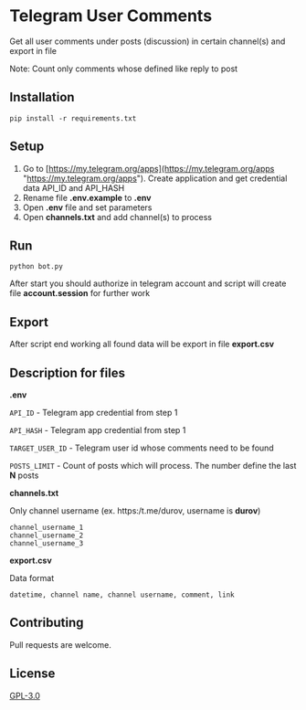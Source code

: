 # Telegram User Comments

Get all user comments under posts (discussion) in certain channel(s) and export in file

Note: Count only comments whose defined like reply to post

## Installation
```
pip install -r requirements.txt
```
## Setup
1. Go to [https://my.telegram.org/apps](https://my.telegram.org/apps "https://my.telegram.org/apps"). Create application and get credential data API_ID and API_HASH
2. Rename file **.env.example** to **.env**
3. Open **.env** file and set parameters
4. Open **channels.txt** and add channel(s) to process 

## Run

```
python bot.py
```

After start you should authorize in telegram account and script will create file **account.session** for further work 

## Export

After script end working all found data will be export in file **export.csv**

## Description for files

**.env**

```API_ID``` - Telegram app credential from step 1

```API_HASH``` - Telegram app credential from step 1

``TARGET_USER_ID`` - Telegram user id whose comments need to be found 

```POSTS_LIMIT``` - Count of posts which will process. The number define the last **N** posts

**channels.txt**

Only channel username (ex. https:/t.me/durov, username is **durov**)

```
channel_username_1
channel_username_2
channel_username_3
```

**export.csv**

Data format

```
datetime, channel name, channel username, comment, link
```

## Contributing
Pull requests are welcome.

## License
[GPL-3.0](https://github.com/svtcore/telegram-user-comments/blob/main/LICENSE "GPL-3.0")